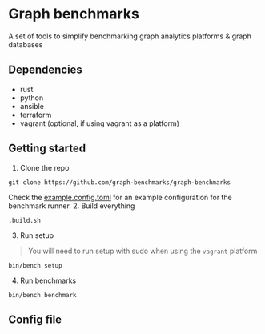 # Graph benchmarks
A set of tools to simplify benchmarking graph analytics platforms & graph databases

## Dependencies
* rust
* python
* ansible
* terraform
* vagrant (optional, if using vagrant as a platform)

## Getting started
1. Clone the repo
```
git clone https://github.com/graph-benchmarks/graph-benchmarks
```
Check the [example.config.toml](example.config.toml) for an example configuration for the benchmark runner.
2. Build everything
```
.build.sh
```
3. Run setup
> You will need to run setup with sudo when using the `vagrant` platform
```
bin/bench setup
```
4. Run benchmarks
```
bin/bench benchmark
```

## Config file
